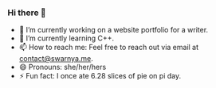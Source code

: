 ### Hi there 👋

<!--
**Swarnya246/swarnya246** is a ✨ _special_ ✨ repository because its `README.md` (this file) appears on your GitHub profile.
- 🤔 I’m looking for help with ...
- 💬 Ask me about ...
- 👯 I’m looking to collaborate on ...
-->

- 🔭 I’m currently working on a website portfolio for a writer.
- 🌱 I’m currently learning C++.
- 📫 How to reach me: Feel free to reach out via email at contact@swarnya.me.
- 😄 Pronouns: she/her/hers
- ⚡ Fun fact: I once ate 6.28 slices of pie on pi day.
